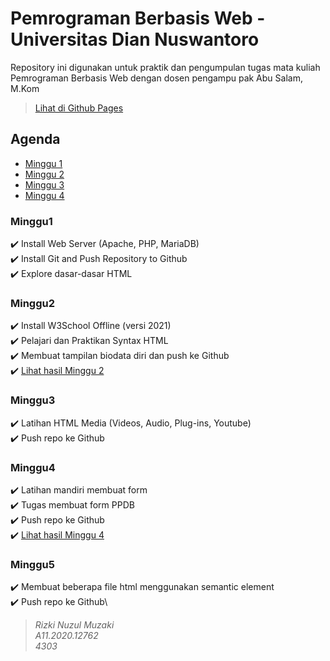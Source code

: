 # Pemrograman Berbasis Web - Universitas Dian Nuswantoro

Repository ini digunakan untuk praktik dan pengumpulan tugas mata kuliah Pemrograman Berbasis Web dengan dosen pengampu pak Abu Salam, M.Kom

> [Lihat di Github Pages](https://rizki-nm.github.io/pem-web2021)

## Agenda

- [Minggu 1](#minggu1)
- [Minggu 2](#minggu2)
- [Minggu 3](#minggu3)
- [Minggu 4](#minggu4)

### Minggu1
:heavy_check_mark: Install Web Server (Apache, PHP, MariaDB)\
:heavy_check_mark: Install Git and Push Repository to Github\
:heavy_check_mark: Explore dasar-dasar HTML

### Minggu2
:heavy_check_mark: Install W3School Offline (versi 2021)\
:heavy_check_mark: Pelajari dan Praktikan Syntax HTML\
:heavy_check_mark: Membuat tampilan biodata diri dan push ke Github\
:heavy_check_mark: [Lihat hasil Minggu 2](https://rizki-nm.github.io/pem-web2021/minggu2/biodata-diri)

### Minggu3
:heavy_check_mark: Latihan HTML Media (Videos, Audio, Plug-ins, Youtube)\
:heavy_check_mark: Push repo ke Github

### Minggu4
:heavy_check_mark: Latihan mandiri membuat form\
:heavy_check_mark: Tugas membuat form PPDB\
:heavy_check_mark: Push repo ke Github\
:heavy_check_mark: [Lihat hasil Minggu 4](https://rizki-nm.github.io/pem-web2021/minggu4/tugas)

### Minggu5
:heavy_check_mark: Membuat beberapa file html menggunakan semantic element\
:heavy_check_mark: Push repo ke Github\

> *Rizki Nuzul Muzaki\
A11.2020.12762\
4303*
